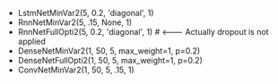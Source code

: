* LstmNetMinVar2(5,  0.2, 'diagonal', 1) 
* RnnNetMinVar2(5,  .15, None, 1)
* RnnNetFullOpti2(5,  0.2, 'diagonal', 1) # <--- Actually dropout is not applied 
* DenseNetMinVar2(1, 50, 5,  max_weight=1, p=0.2)
* DenseNetFullOpti2(1, 50, 5,  max_weight=1, p=0.2)
* ConvNetMinVar2(1, 50, 5, .15, 1)